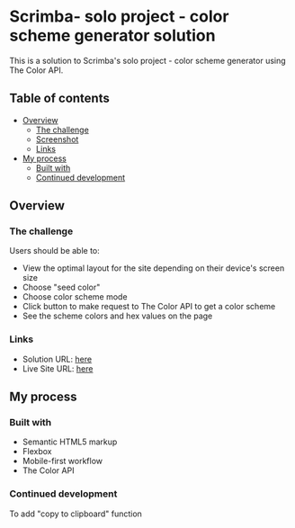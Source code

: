 # Scrimba- solo project - color scheme generator solution

This is a solution to Scrimba's solo project - color scheme generator using The Color API.

## Table of contents

- [Overview](#overview)
  - [The challenge](#the-challenge)
  - [Screenshot](#screenshot)
  - [Links](#links)
- [My process](#my-process)
  - [Built with](#built-with)
   - [Continued development](#continued-development)
  


## Overview

### The challenge

Users should be able to:

- View the optimal layout for the site depending on their device's screen size
- Choose "seed color"
- Choose color scheme mode
- Click button to make request to The Color API to get a color scheme
- See the scheme colors and hex values on the page


### Links

- Solution URL: [here](thub.com/akshkin/color-scheme-generator)
- Live Site URL: [here](https://akshkin.github.io/color-scheme-generator/)

## My process

### Built with

- Semantic HTML5 markup
- Flexbox
- Mobile-first workflow
- The Color API




### Continued development

To add "copy to clipboard" function 


